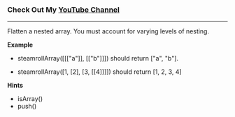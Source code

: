 ### Check Out My [YouTube Channel](https://learn.freecodecamp.org/javascript-algorithms-and-data-structures/intermediate-algorithm-scripting/steamroller)

---
Flatten a nested array. You must account for varying levels of nesting.

**Example**

-   steamrollArray([[["a"]], [["b"]]]) should return ["a", "b"].

-   steamrollArray([1, [2], [3, [[4]]]]) should return [1, 2, 3, 4]

**Hints**
-   isArray()
-   push()